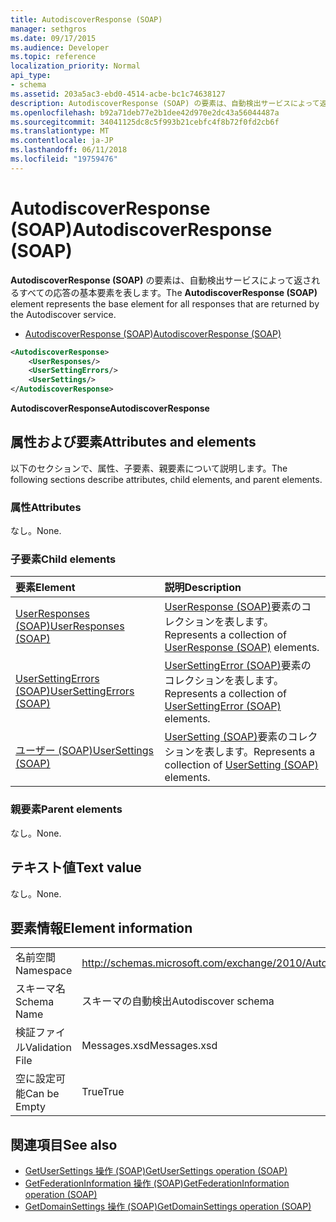 ```yaml
---
title: AutodiscoverResponse (SOAP)
manager: sethgros
ms.date: 09/17/2015
ms.audience: Developer
ms.topic: reference
localization_priority: Normal
api_type:
- schema
ms.assetid: 203a5ac3-ebd0-4514-acbe-bc1c74638127
description: AutodiscoverResponse (SOAP) の要素は、自動検出サービスによって返されるすべての応答の基本要素を表します。
ms.openlocfilehash: b92a71deb77e2b1dee42d970e2dc43a56044487a
ms.sourcegitcommit: 34041125dc8c5f993b21cebfc4f8b72f0fd2cb6f
ms.translationtype: MT
ms.contentlocale: ja-JP
ms.lasthandoff: 06/11/2018
ms.locfileid: "19759476"
---
```

# <a name="autodiscoverresponse-soap"></a><span data-ttu-id="d8228-103">AutodiscoverResponse (SOAP)</span><span class="sxs-lookup"><span data-stu-id="d8228-103">AutodiscoverResponse (SOAP)</span></span>

<span data-ttu-id="d8228-104">**AutodiscoverResponse (SOAP)** の要素は、自動検出サービスによって返されるすべての応答の基本要素を表します。</span><span class="sxs-lookup"><span data-stu-id="d8228-104">The **AutodiscoverResponse (SOAP)** element represents the base element for all responses that are returned by the Autodiscover service.</span></span> 
  
- [<span data-ttu-id="d8228-105">AutodiscoverResponse (SOAP)</span><span class="sxs-lookup"><span data-stu-id="d8228-105">AutodiscoverResponse (SOAP)</span></span>](autodiscoverresponse-soap.md)
  
```XML
<AutodiscoverResponse>
    <UserResponses/>
    <UserSettingErrors/>
    <UserSettings/>
</AutodiscoverResponse>

```

 <span data-ttu-id="d8228-106">**AutodiscoverResponse**</span><span class="sxs-lookup"><span data-stu-id="d8228-106">**AutodiscoverResponse**</span></span>
## <a name="attributes-and-elements"></a><span data-ttu-id="d8228-107">属性および要素</span><span class="sxs-lookup"><span data-stu-id="d8228-107">Attributes and elements</span></span>

<span data-ttu-id="d8228-108">以下のセクションで、属性、子要素、親要素について説明します。</span><span class="sxs-lookup"><span data-stu-id="d8228-108">The following sections describe attributes, child elements, and parent elements.</span></span>
  
### <a name="attributes"></a><span data-ttu-id="d8228-109">属性</span><span class="sxs-lookup"><span data-stu-id="d8228-109">Attributes</span></span>

<span data-ttu-id="d8228-110">なし。</span><span class="sxs-lookup"><span data-stu-id="d8228-110">None.</span></span>
  
### <a name="child-elements"></a><span data-ttu-id="d8228-111">子要素</span><span class="sxs-lookup"><span data-stu-id="d8228-111">Child elements</span></span>

|<span data-ttu-id="d8228-112">**要素**</span><span class="sxs-lookup"><span data-stu-id="d8228-112">**Element**</span></span>|<span data-ttu-id="d8228-113">**説明**</span><span class="sxs-lookup"><span data-stu-id="d8228-113">**Description**</span></span>|
|:-----|:-----|
|[<span data-ttu-id="d8228-114">UserResponses (SOAP)</span><span class="sxs-lookup"><span data-stu-id="d8228-114">UserResponses (SOAP)</span></span>](userresponses-soap.md) <br/> |<span data-ttu-id="d8228-115">[UserResponse (SOAP)](userresponse-soap.md)要素のコレクションを表します。</span><span class="sxs-lookup"><span data-stu-id="d8228-115">Represents a collection of [UserResponse (SOAP)](userresponse-soap.md) elements.</span></span>  <br/> |
|[<span data-ttu-id="d8228-116">UserSettingErrors (SOAP)</span><span class="sxs-lookup"><span data-stu-id="d8228-116">UserSettingErrors (SOAP)</span></span>](usersettingerrors-soap.md) <br/> |<span data-ttu-id="d8228-117">[UserSettingError (SOAP)](usersettingerror-soap.md)要素のコレクションを表します。</span><span class="sxs-lookup"><span data-stu-id="d8228-117">Represents a collection of [UserSettingError (SOAP)](usersettingerror-soap.md) elements.</span></span>  <br/> |
|[<span data-ttu-id="d8228-118">ユーザー (SOAP)</span><span class="sxs-lookup"><span data-stu-id="d8228-118">UserSettings (SOAP)</span></span>](usersettings-soap.md) <br/> |<span data-ttu-id="d8228-119">[UserSetting (SOAP)](usersetting-soap.md)要素のコレクションを表します。</span><span class="sxs-lookup"><span data-stu-id="d8228-119">Represents a collection of [UserSetting (SOAP)](usersetting-soap.md) elements.</span></span>  <br/> |
   
### <a name="parent-elements"></a><span data-ttu-id="d8228-120">親要素</span><span class="sxs-lookup"><span data-stu-id="d8228-120">Parent elements</span></span>

<span data-ttu-id="d8228-121">なし。</span><span class="sxs-lookup"><span data-stu-id="d8228-121">None.</span></span>
  
## <a name="text-value"></a><span data-ttu-id="d8228-122">テキスト値</span><span class="sxs-lookup"><span data-stu-id="d8228-122">Text value</span></span>

<span data-ttu-id="d8228-123">なし。</span><span class="sxs-lookup"><span data-stu-id="d8228-123">None.</span></span>
  
## <a name="element-information"></a><span data-ttu-id="d8228-124">要素情報</span><span class="sxs-lookup"><span data-stu-id="d8228-124">Element information</span></span>

|||
|:-----|:-----|
|<span data-ttu-id="d8228-125">名前空間</span><span class="sxs-lookup"><span data-stu-id="d8228-125">Namespace</span></span>  <br/> |http://schemas.microsoft.com/exchange/2010/Autodiscover  <br/> |
|<span data-ttu-id="d8228-126">スキーマ名</span><span class="sxs-lookup"><span data-stu-id="d8228-126">Schema Name</span></span>  <br/> |<span data-ttu-id="d8228-127">スキーマの自動検出</span><span class="sxs-lookup"><span data-stu-id="d8228-127">Autodiscover schema</span></span>  <br/> |
|<span data-ttu-id="d8228-128">検証ファイル</span><span class="sxs-lookup"><span data-stu-id="d8228-128">Validation File</span></span>  <br/> |<span data-ttu-id="d8228-129">Messages.xsd</span><span class="sxs-lookup"><span data-stu-id="d8228-129">Messages.xsd</span></span>  <br/> |
|<span data-ttu-id="d8228-130">空に設定可能</span><span class="sxs-lookup"><span data-stu-id="d8228-130">Can be Empty</span></span>  <br/> |<span data-ttu-id="d8228-131">True</span><span class="sxs-lookup"><span data-stu-id="d8228-131">True</span></span>  <br/> |
   
## <a name="see-also"></a><span data-ttu-id="d8228-132">関連項目</span><span class="sxs-lookup"><span data-stu-id="d8228-132">See also</span></span>

- [<span data-ttu-id="d8228-133">GetUserSettings 操作 (SOAP)</span><span class="sxs-lookup"><span data-stu-id="d8228-133">GetUserSettings operation (SOAP)</span></span>](getusersettings-operation-soap.md)
- [<span data-ttu-id="d8228-134">GetFederationInformation 操作 (SOAP)</span><span class="sxs-lookup"><span data-stu-id="d8228-134">GetFederationInformation operation (SOAP)</span></span>](getfederationinformation-operation-soap.md)
- [<span data-ttu-id="d8228-135">GetDomainSettings 操作 (SOAP)</span><span class="sxs-lookup"><span data-stu-id="d8228-135">GetDomainSettings operation (SOAP)</span></span>](getdomainsettings-operation-soap.md)

